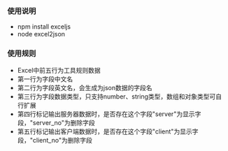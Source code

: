 ### 使用说明
- npm install exceljs
- node excel2json 

### 使用规则
- Excel中前五行为工具规则数据
- 第一行为字段中文名
- 第二行为字段英文名，会生成为json数据的字段名
- 第三行为字段数据类型，只支持number、string类型，数组和对象类型可自行扩展
- 第四行标记输出服务器数据时，是否存在这个字段"server"为显示字段，"server_no"为删除字段
- 第五行标记输出客户端数据时，是否存在这个字段"client"为显示字段，"client_no"为删除字段